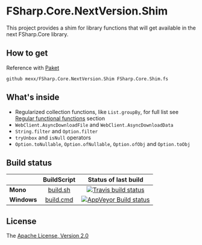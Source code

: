 # FSharp.Core.NextVersion.Shim

This project provides a shim for library functions that will get available in the next FSharp.Core library.

## How to get

Reference with [Paket](http://fsprojects.github.io/Paket/)
```
github mexx/FSharp.Core.NextVersion.Shim FSharp.Core.Shim.fs
```

## What's inside

* Regularized collection functions, like `List.groupBy`, for full list see [Regular functional functions](https://visualfsharp.codeplex.com/wikipage?title=Status)  section
* `WebClient.AsyncDownloadFile` and `WebClient.AsyncDownloadData`
* `String.filter` and `Option.filter`
* `tryUnbox` and `isNull` operators
* `Option.toNullable`, `Option.ofNullable`, `Option.ofObj` and `Option.toObj`

## Build status

|  |  BuildScript | Status of last build |
| :------ | :------: | :------: |
| **Mono** | [build.sh](regression/build.sh) | [![Travis build status](https://travis-ci.org/mexx/FSharp.Core.NextVersion.Shim.svg?branch=master)](https://travis-ci.org/mexx/FSharp.Core.NextVersion.Shim) |
| **Windows** | [build.cmd](regression/build.cmd) | [![AppVeyor Build status](https://ci.appveyor.com/api/projects/status/6bcn6329xiyx9rw0/branch/master?svg=true)](https://ci.appveyor.com/project/mexx/fsharp-core-nextversion-shim/branch/master) |

## License

The [Apache License, Version 2.0](LICENSE.txt)
